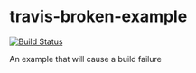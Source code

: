 # travis-broken-example
[![Build Status](https://travis-ci.org/gully/travis-broken-example.svg?branch=master)](https://travis-ci.org/gully/travis-broken-example)

An example that will cause a build failure
